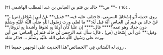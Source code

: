 ١٦٤٤ -** ص:** خالد بن قثم بن العباس بن عبد المطلب الهاشمي (٢) .

روى حديثه أَبُو إِسْحَاقَ السبيعي، فاختلف عليه فيه،** فقيل:** عَنْ أبي إِسْحَاق (ص) ،** عَنْ خالد بن قيم بْن العباس أَنَّهُ قيل لَهُ:** ما لعلي ورث رَسُول اللَّهِ صَلَّى اللَّهُ عَلَيْهِ وسَلَّمَ دون جدك وهو عمه؟**** قال:**** إن عليا كان أولنا بِهِ لحوقا وأشدنا بِهِ لزوقا،** وقيل:** عَن أبي إِسْحَاق (ص) ، قال: سأل عبد الرحمن بْن خالد قثم بْن العباس: من أين ورث على رَسُول اللَّهِ صلى الله عَلَيْهِ وسَلَّمَ ... فذكر مثله.

روى له النَّسَائي فِي "الخصائص"هَذَا الحديث على الوجهين جميعا (٣) .